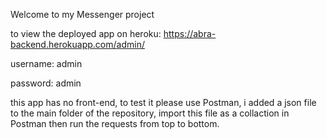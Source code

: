 Welcome to my Messenger project

to view the deployed app on heroku: https://abra-backend.herokuapp.com/admin/

username: admin

password: admin

this app has no front-end, to test it please use Postman, i added a json file to the main folder of the repository, import this file as a collaction in Postman then run the requests from top to bottom.
